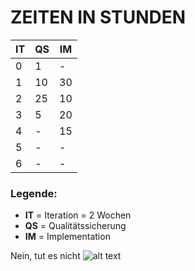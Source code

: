# ZEITEN IN STUNDEN
IT | QS | IM
-|-|-
0 | 1 | -
1 | 10 | 30
2 | 25 |10
3 | 5 |20
4 | - |15
5 | - | -
6 | - | -

### Legende:
* **IT** = Iteration = 2 Wochen
* **QS** = Qualitätssicherung
* **IM** = Implementation

Nein, tut es nicht
![alt text](https://www.google.de/imgres?imgurl=https%3A%2F%2Fmemegenerator.net%2Fimg%2Fimages%2F600x600%2F13432203%2Fcrying-pepe.jpg&imgrefurl=https%3A%2F%2Fmemegenerator.net%2FCrying-Pepe&docid=LswZybuUthk7iM&tbnid=oQfTw-H4qN864M%3A&vet=10ahUKEwiChKmFrtDYAhXhBcAKHTcpBKgQMwg-KAEwAQ..i&w=351&h=351&client=firefox-b-ab&bih=965&biw=1916&q=crying%20pepe&ved=0ahUKEwiChKmFrtDYAhXhBcAKHTcpBKgQMwg-KAEwAQ&iact=mrc&uact=8)
